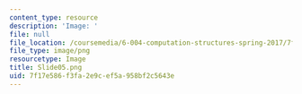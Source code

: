 ```yaml
---
content_type: resource
description: 'Image: '
file: null
file_location: /coursemedia/6-004-computation-structures-spring-2017/7f17e586f3fa2e9cef5a958bf2c5643e_Slide05.png
file_type: image/png
resourcetype: Image
title: Slide05.png
uid: 7f17e586-f3fa-2e9c-ef5a-958bf2c5643e
---
```

